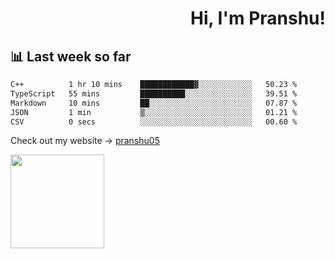 <div align="right" >
   
   <H1>Hi, I'm Pranshu!</H1>

</div>

## 📊 Last week so far
<!--START_SECTION:waka-->

```txt
C++          1 hr 10 mins    ████████████▓░░░░░░░░░░░░   50.23 %
TypeScript   55 mins         ██████████░░░░░░░░░░░░░░░   39.51 %
Markdown     10 mins         ██░░░░░░░░░░░░░░░░░░░░░░░   07.87 %
JSON         1 min           ▒░░░░░░░░░░░░░░░░░░░░░░░░   01.21 %
CSV          0 secs          ░░░░░░░░░░░░░░░░░░░░░░░░░   00.60 %
```

<!--END_SECTION:waka-->

Check out my website -> [pranshu05](https://pranshu05.vercel.app)

<img align="left" width="150" src="https://user-images.githubusercontent.com/70943732/209951571-93b7afe5-f523-4683-b725-5d94b287e94e.png">

